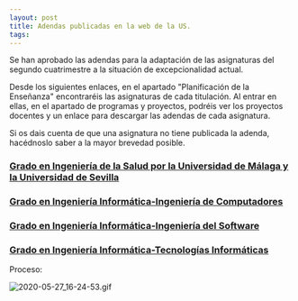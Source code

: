 ```yaml
---
layout: post
title: Adendas publicadas en la web de la US.
tags: 
---
```


Se han aprobado las adendas para la adaptación de las asignaturas del segundo cuatrimestre a la situación de excepcionalidad actual.

Desde los siguientes enlaces, en el apartado "Planificación de la Enseñanza" encontraréis las asignaturas de cada titulación. Al entrar en ellas, en el apartado de programas y proyectos, podréis ver los proyectos docentes y un enlace para descargar las adendas de cada asignatura.

Si os dais cuenta de que una asignatura no tiene publicada la adenda, hacédnoslo saber a la mayor brevedad posible.

### [Grado en Ingeniería de la Salud por la Universidad de Málaga y la Universidad de Sevilla](https://www.us.es/estudiar/que-estudiar/oferta-de-grados/grado-en-ingenieria-de-la-salud-por-la-universidad-de-malaga)



### [Grado en Ingeniería Informática-Ingeniería de Computadores](https://www.us.es/estudiar/que-estudiar/oferta-de-grados/grado-en-ingenieria-informatica-ingenieria-de-computadores)



### [Grado en Ingeniería Informática-Ingeniería del Software](https://www.us.es/estudiar/que-estudiar/oferta-de-grados/grado-en-ingenieria-informatica-ingenieria-del-software)



### [Grado en Ingeniería Informática-Tecnologías Informáticas](https://www.us.es/estudiar/que-estudiar/oferta-de-grados/grado-en-ingenieria-informatica-tecnologias-informaticas)



Proceso:


![2020-05-27_16-24-53.gif](https://i.imgur.com/nqL9HlI.gif)
